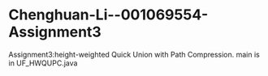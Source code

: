 # Chenghuan-Li--001069554-Assignment3
Assignment3:height-weighted Quick Union with Path Compression.
main is in UF_HWQUPC.java

